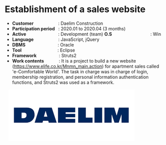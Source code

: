 # Establishment of a sales website

- <b>Customer </b></b>&nbsp;&nbsp;&nbsp;&nbsp;&nbsp;&nbsp;&nbsp;&nbsp;&nbsp;&nbsp;&nbsp;&nbsp;&nbsp;&nbsp;&nbsp;&nbsp;&nbsp;&nbsp;&nbsp;: Daelim Construction
- <b>Participation period </b>&nbsp;&nbsp;: 2020.01 to 2020.04 (3 months)
- <b>Active </b>&nbsp;&nbsp;&nbsp;&nbsp;&nbsp;&nbsp;&nbsp;&nbsp;&nbsp;&nbsp;&nbsp;&nbsp;&nbsp;&nbsp;&nbsp;&nbsp;&nbsp;&nbsp;&nbsp;&nbsp;&nbsp;&nbsp;&nbsp;&nbsp;&nbsp;: Development (team)
<b>O.S</b>&nbsp;&nbsp;&nbsp;&nbsp;&nbsp;&nbsp;&nbsp;&nbsp;&nbsp;&nbsp;&nbsp;&nbsp;&nbsp;&nbsp;&nbsp;&nbsp;&nbsp;&nbsp;&nbsp;&nbsp;&nbsp;&nbsp;&nbsp;&nbsp;&nbsp;&nbsp;&nbsp;&nbsp;&nbsp;&nbsp; : Win
- <b>Language </b>&nbsp;&nbsp;&nbsp;&nbsp;&nbsp;&nbsp;&nbsp;&nbsp;&nbsp;&nbsp;&nbsp;&nbsp;&nbsp;&nbsp;&nbsp;&nbsp;&nbsp;&nbsp;&nbsp;: JavaScript, jQuery
- <b>DBMS</b>&nbsp;&nbsp;&nbsp;&nbsp;&nbsp;&nbsp;&nbsp;&nbsp;&nbsp;&nbsp;&nbsp;&nbsp;&nbsp;&nbsp;&nbsp;&nbsp;&nbsp;&nbsp;&nbsp;&nbsp;&nbsp;&nbsp;&nbsp;&nbsp;&nbsp;&nbsp;: Oracle
- <b>Tool</b>&nbsp;&nbsp;&nbsp;&nbsp;&nbsp;&nbsp;&nbsp;&nbsp;&nbsp;&nbsp;&nbsp;&nbsp;&nbsp;&nbsp;&nbsp;&nbsp;&nbsp;&nbsp;&nbsp;&nbsp;&nbsp;&nbsp;&nbsp;&nbsp;&nbsp;&nbsp;&nbsp;&nbsp;&nbsp;: Eclipse
- <b>Framework</b>&nbsp;&nbsp;&nbsp;&nbsp;&nbsp;&nbsp;&nbsp;&nbsp;&nbsp;&nbsp;&nbsp;&nbsp;&nbsp;&nbsp;&nbsp;&nbsp;&nbsp;&nbsp;: Struts2
- <b>Work contents</b>&nbsp;&nbsp;&nbsp;&nbsp;&nbsp;&nbsp;&nbsp;&nbsp;&nbsp;&nbsp;&nbsp;&nbsp;: It is a project to build a new website (https://www.elife.co.kr/Mnmn_main.action) for apartment sales called 'e-Comfortable World'. The task in charge was in charge of login, membership registration, and personal information authentication functions, and Struts2 was used as a framework.

&nbsp;&nbsp;&nbsp;<img src="projects/daelim.png" width="400">
